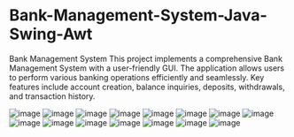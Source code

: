 # Bank-Management-System-Java-Swing-Awt
Bank Management System
This project implements a comprehensive Bank Management System with a user-friendly GUI. The application allows users to perform various banking operations efficiently and seamlessly. Key features include account creation, balance inquiries, deposits, withdrawals, and transaction history.


![image](https://github.com/user-attachments/assets/515bd49b-2fa1-44f5-9c9f-7e7452454825)
![image](https://github.com/user-attachments/assets/344edb63-a05c-42b8-b2ea-c447b69eb5ba)
![image](https://github.com/user-attachments/assets/a8d3f0a6-7014-4fa6-8ae6-7ea734e9aeb9)
![image](https://github.com/user-attachments/assets/c4d44e0b-a936-4efc-b24a-b91b5ee65fa0)
![image](https://github.com/user-attachments/assets/f73baf57-e9e7-4257-9191-0776735e86e1)
![image](https://github.com/user-attachments/assets/d9be2876-90af-47a1-99f0-a6a405e046e0)
![image](https://github.com/user-attachments/assets/476e4259-0d4b-4fac-aab6-0d7aeebc4854)
![image](https://github.com/user-attachments/assets/a5b823d1-c9cb-40d1-a306-fae7d33e6473)
![image](https://github.com/user-attachments/assets/e9039659-ff00-4535-8719-1d1a0eaf5ed1)
![image](https://github.com/user-attachments/assets/6ad8a3d0-74b2-4f7a-803a-1491b699837f)
![image](https://github.com/user-attachments/assets/c6a6c68b-35d9-4b22-b34b-23827fa4caab)
![image](https://github.com/user-attachments/assets/7351fe73-7856-4f2a-975c-5914fc5b6b85)
![image](https://github.com/user-attachments/assets/96152f1e-1094-4fe6-9ea9-4c412969297c)
![image](https://github.com/user-attachments/assets/1a6b7167-d9d1-4abb-91ae-1a37efb1c9e4)
![image](https://github.com/user-attachments/assets/c5650fe3-2c56-4c3a-8850-ce752a2de185)








